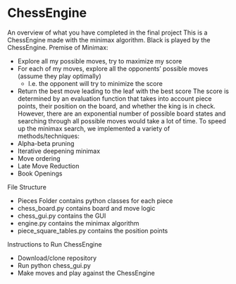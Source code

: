 # ChessEngine

An overview of what you have completed in the final project
This is a ChessEngine made with the minimax algorithm. Black is played by the ChessEngine. 
Premise of Minimax:
- Explore all my possible moves, try to maximize my score
- For each of my moves, explore all the opponents’ possible moves (assume they play optimally)
  -  I.e. the opponent will try to minimize the score
- Return the best move leading to the leaf with the best score
The score is determined by an evaluation function that takes into account piece points, their position on the board, and whether the king is in check.
However, there are an exponential number of possible board states and searching through all possible moves would take a lot of time.
To speed up the minimax search, we implemented a variety of methods/techniques:
- Alpha-beta pruning
- Iterative deepening minimax
- Move ordering
- Late Move Reduction
- Book Openings

File Structure
- Pieces Folder contains python classes for each piece
- chess_board.py contains board and move logic
- chess_gui.py contains the GUI
- engine.py contains the minimax algorithm
- piece_square_tables.py contains the position points 

Instructions to Run ChessEngine
- Download/clone repository
- Run python chess_gui.py
- Make moves and play against the ChessEngine

